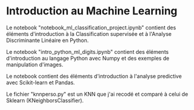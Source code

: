 # Introduction au Machine Learning
Le notebook "notebook_ml_classification_project.ipynb" contient des éléments d'introduction à la Classification supervisée et à l'Analyse Discriminante Linéaire en Python.

Le notebook "intro_python_ml_digits.ipynb" contient des éléments d'introduction au langage Python avec Numpy et des exemples de manipulation d'images.

Le notebook contient des éléments d'introduction à l'analyse predictive avec Scikit-learn et Pandas.

Le fichier "knnperso.py" est un KNN que j'ai recodé et comparé à celui de Sklearn (KNeighborsClassifier).

